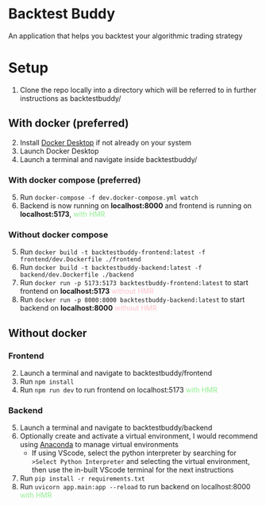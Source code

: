 # Backtest Buddy

An application that helps you backtest your algorithmic trading strategy

# Setup

1. Clone the repo locally into a directory which will be referred to in further instructions as backtestbuddy/

## With docker (preferred)

2. Install [Docker Desktop](https://www.docker.com/products/docker-desktop/) if not already on your system
3. Launch Docker Desktop
4. Launch a terminal and navigate inside backtestbuddy/

### With docker compose (preferred)

5. Run `docker-compose -f dev.docker-compose.yml watch`
6. Backend is now running on **localhost:8000** and frontend is running on **localhost:5173**, <span style="color: lightgreen">with HMR</span>

### Without docker compose

5. Run `docker build -t backtestbuddy-frontend:latest -f frontend/dev.Dockerfile ./frontend`
6. Run `docker build -t backtestbuddy-backend:latest -f backend/dev.Dockerfile ./backend`
7. Run `docker run -p 5173:5173 backtestbuddy-frontend:latest` to start frontend on **localhost:5173** <span style="color: pink">without HMR</span>
8. Run `docker run -p 8000:8000 backtestbuddy-backend:latest` to start backend on **localhost:8000** <span style="color: pink">without HMR</span>

## Without docker

### Frontend

2. Launch a terminal and navigate to backtestbuddy/frontend
3. Run `npm install`
4. Run `npm run dev` to run frontend on localhost:5173 <span style="color: lightgreen">with HMR</span>

### Backend

5. Launch a terminal and navigate to backtestbuddy/backend
6. Optionally create and activate a virtual environment, I would recommend using [Anaconda](https://www.anaconda.com/download) to manage virtual environments
   - If using VScode, select the python interpreter by searching for `>Select Python Interpreter` and selecting the virtual environment, then use the in-built VScode terminal for the next instructions
7. Run `pip install -r requirements.txt`
8. Run `uvicorn app.main:app --reload` to run backend on localhost:8000 <span style="color: lightgreen">with HMR</span>
